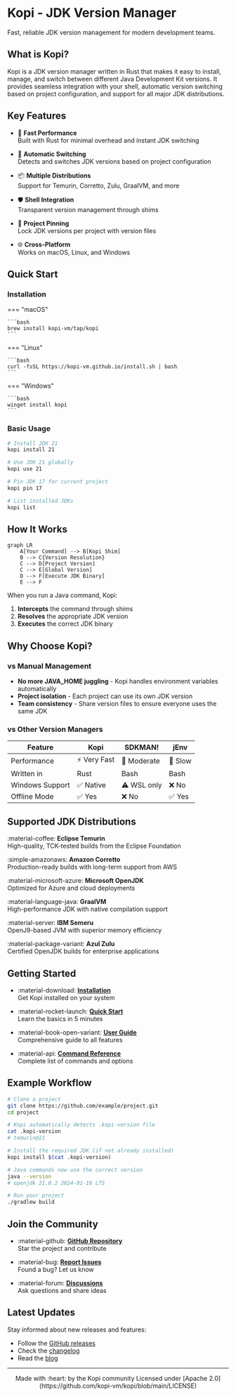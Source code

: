 # Kopi - JDK Version Manager

Fast, reliable JDK version management for modern development teams.

## What is Kopi?

Kopi is a JDK version manager written in Rust that makes it easy to install, manage, and switch between different Java Development Kit versions. It provides seamless integration with your shell, automatic version switching based on project configuration, and support for all major JDK distributions.

## Key Features

<div class="grid cards" markdown>

- :rocket: **Fast Performance**  
  Built with Rust for minimal overhead and instant JDK switching

- :arrows_counterclockwise: **Automatic Switching**  
  Detects and switches JDK versions based on project configuration

- :package: **Multiple Distributions**  
  Support for Temurin, Corretto, Zulu, GraalVM, and more

- :shield: **Shell Integration**  
  Transparent version management through shims

- :pushpin: **Project Pinning**  
  Lock JDK versions per project with version files

- :globe_with_meridians: **Cross-Platform**  
  Works on macOS, Linux, and Windows

</div>

## Quick Start

### Installation

=== "macOS"

    ```bash
    brew install kopi-vm/tap/kopi
    ```

=== "Linux"

    ```bash
    curl -fsSL https://kopi-vm.github.io/install.sh | bash
    ```

=== "Windows"

    ```bash
    winget install kopi
    ```

### Basic Usage

```bash
# Install JDK 21
kopi install 21

# Use JDK 21 globally
kopi use 21

# Pin JDK 17 for current project
kopi pin 17

# List installed JDKs
kopi list
```

## How It Works

```mermaid
graph LR
    A[Your Command] --> B[Kopi Shim]
    B --> C{Version Resolution}
    C --> D[Project Version]
    C --> E[Global Version]
    D --> F[Execute JDK Binary]
    E --> F
```

When you run a Java command, Kopi:

1. **Intercepts** the command through shims
2. **Resolves** the appropriate JDK version
3. **Executes** the correct JDK binary

## Why Choose Kopi?

### vs Manual Management

- **No more JAVA_HOME juggling** - Kopi handles environment variables automatically
- **Project isolation** - Each project can use its own JDK version
- **Team consistency** - Share version files to ensure everyone uses the same JDK

### vs Other Version Managers

| Feature         | Kopi         | SDKMAN!     | jEnv    |
| --------------- | ------------ | ----------- | ------- |
| Performance     | ⚡ Very Fast | 🐢 Moderate | 🐌 Slow |
| Written in      | Rust         | Bash        | Bash    |
| Windows Support | ✅ Native    | ⚠️ WSL only | ❌ No   |
| Offline Mode    | ✅ Yes       | ❌ No       | ✅ Yes  |

## Supported JDK Distributions

<div class="grid" markdown>

:material-coffee: **Eclipse Temurin**  
High-quality, TCK-tested builds from the Eclipse Foundation

:simple-amazonaws: **Amazon Corretto**  
Production-ready builds with long-term support from AWS

:material-microsoft-azure: **Microsoft OpenJDK**  
Optimized for Azure and cloud deployments

:material-language-java: **GraalVM**  
High-performance JDK with native compilation support

:material-server: **IBM Semeru**  
OpenJ9-based JVM with superior memory efficiency

:material-package-variant: **Azul Zulu**  
Certified OpenJDK builds for enterprise applications

</div>

## Getting Started

<div class="grid cards" markdown>

- :material-download: **[Installation](getting-started/installation.md)**  
  Get Kopi installed on your system

- :material-rocket-launch: **[Quick Start](getting-started/quickstart.md)**  
  Learn the basics in 5 minutes

- :material-book-open-variant: **[User Guide](guide/managing-versions.md)**  
  Comprehensive guide to all features

- :material-api: **[Command Reference](reference/commands.md)**  
  Complete list of commands and options

</div>

## Example Workflow

```bash
# Clone a project
git clone https://github.com/example/project.git
cd project

# Kopi automatically detects .kopi-version file
cat .kopi-version
# temurin@21

# Install the required JDK (if not already installed)
kopi install $(cat .kopi-version)

# Java commands now use the correct version
java --version
# openjdk 21.0.2 2024-01-16 LTS

# Run your project
./gradlew build
```

## Join the Community

- :material-github: **[GitHub Repository](https://github.com/kopi-vm/kopi)**  
  Star the project and contribute

- :material-bug: **[Report Issues](https://github.com/kopi-vm/kopi/issues)**  
  Found a bug? Let us know

- :material-forum: **[Discussions](https://github.com/kopi-vm/kopi/discussions)**  
  Ask questions and share ideas

## Latest Updates

Stay informed about new releases and features:

- Follow the [GitHub releases](https://github.com/kopi-vm/kopi/releases)
- Check the [changelog](https://github.com/kopi-vm/kopi/blob/main/CHANGELOG.md)
- Read the [blog](https://kopi-vm.github.io/blog)

---

<div style="text-align: center" markdown>
Made with :heart: by the Kopi community  
Licensed under [Apache 2.0](https://github.com/kopi-vm/kopi/blob/main/LICENSE)
</div>
